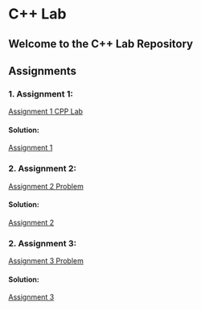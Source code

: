 # C++ Lab

## Welcome to the C++ Lab Repository

## Assignments 
### 1.  Assignment 1: 
[Assignment 1 CPP Lab](Assignments(Problems)/Assignment-1-CPP_Lab.pdf)
#### Solution:
[Assignment 1](Assignment-1)

### 2. Assignment 2:
[Assignment 2 Problem](C-prog-exercise.pdf)

#### Solution:
[Assignment 2](Assignment-2)

### 2. Assignment 3:
[Assignment 3 Problem](Assignments(Problems)/lab2.pdf)

#### Solution:
[Assignment 3](Assignment-3)
